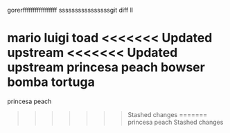 gorerfffffffffffffffff
ssssssssssssssssgit diff
ll


mario
luigi
toad
<<<<<<< Updated upstream
<<<<<<< Updated upstream
princesa peach
bowser
bomba
tortuga
=======
princesa peach
>>>>>>> Stashed changes
=======
princesa peach
>>>>>>> Stashed changes
